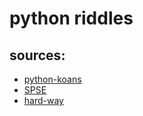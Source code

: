 python riddles
====

sources:
--------
- [python-koans](https://github.com/gregmalcolm/python_koans/tree/master/python2/koans)
- [SPSE](http://www.securitytube-training.com/online-courses/securitytube-python-scripting-expert/index.html)
- [hard-way](http://learnpythonthehardway.org)
